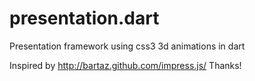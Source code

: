 presentation.dart
=================

Presentation framework using css3 3d animations in dart

Inspired by http://bartaz.github.com/impress.js/
Thanks!